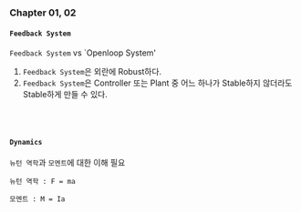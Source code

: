 ### Chapter 01, 02 

#### `Feedback System`

`Feedback System` vs `Openloop System'

1. `Feedback System`은 외란에 Robust하다. 
2. `Feedback System`은 Controller 또는 Plant 중 어느 하나가 Stable하지 않더라도 Stable하게 만들 수 있다.

<br>

<br>            

#### `Dynamics`

`뉴턴 역학`과 `모멘트`에 대한 이해 필요

`뉴턴 역학 : F = ma` 

`모멘트 : M = Ia`


        
      
    

